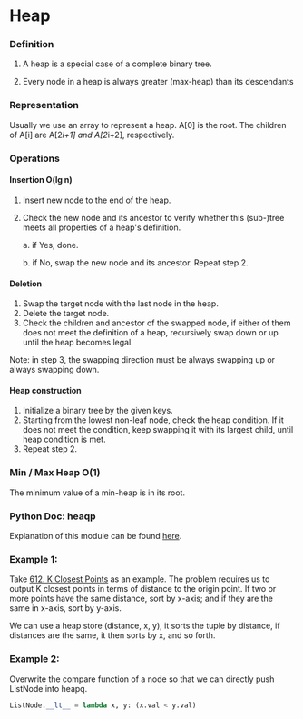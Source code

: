 # Heap

### Definition

1. A heap is a special case of a complete binary tree.

2. Every node in a heap is always greater (max-heap) than its descendants



 ### Representation

Usually we use an array to represent a heap. A[0] is the root. The children of A[i] are A[2*i+1] and A[2*i+2], respectively.



### Operations

#### Insertion O(lg n)

1. Insert new node to the end of the heap.

2. Check the new node and its ancestor to verify whether this (sub-)tree meets all properties of a heap's definition. 

   a. if Yes, done.

   b. if No, swap the new node and its ancestor. Repeat step 2.

#### Deletion

1. Swap the target node with the last node in the heap.
2. Delete the target node.
3. Check the children and ancestor of the swapped node, if either of them does not meet the definition of a heap, recursively swap down or up until the heap becomes legal.

Note: in step 3, the swapping direction must be always swapping up or always swapping down.

#### Heap construction

1. Initialize a binary tree by the given keys.
2. Starting from the lowest non-leaf node, check the heap condition. If it does not meet the condition, keep swapping it with its largest child, until heap condition is met.
3. Repeat step 2.

### Min / Max Heap O(1)

The minimum value of a min-heap is in its root.



### Python Doc: heaqp

Explanation of this module can be found [here](https://docs.python.org/3/library/heapq.html).



### Example 1:

Take [612. K Closest Points](https://www.lintcode.com/problem/k-closest-points/description) as an example. The problem requires us to output K closest points in terms of distance to the origin point. If two or more points have the same distance, sort by x-axis; and if they are the same in x-axis, sort by y-axis.

We can use a heap store (distance, x, y), it sorts the tuple by distance, if distances are the same, it then sorts by x, and so forth.



### Example 2:

Overwrite the compare function of a node so that we can directly push ListNode into heapq.

```python
ListNode.__lt__ = lambda x, y: (x.val < y.val)
```

